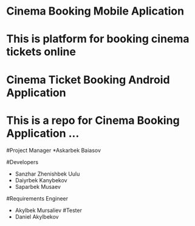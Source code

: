 # Cinema Booking Mobile Aplication
# This is platform for booking cinema tickets online 
# Cinema Ticket Booking Android Application

# This is a repo for Cinema Booking Application ...

#Project Manager
*Askarbek Baiasov

#Developers
* Sanzhar Zhenishbek Uulu
* Daiyrbek Kanybekov
* Saparbek Musaev

#Requirements Engineer
* Akylbek Mursaliev
#Tester
* Daniel Akylbekov


